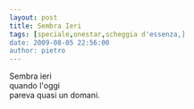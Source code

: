 ```yaml
---
layout: post
title: Sembra Ieri
tags: [speciale,onestar,scheggia d'essenza,]
date: 2009-08-05 22:56:00
author: pietro
---
```

Sembra ieri<br/>quando l'oggi<br/>pareva quasi un domani.
